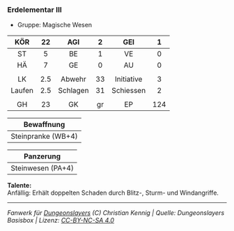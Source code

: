 ### Erdelementar III

- Gruppe: Magische Wesen

|  KÖR   | 22  |   AGI    |  2  |    GEI     |  1  |
| :----: | :-: | :------: | :-: | :--------: | :-: |
|   ST   |  5  |    BE    |  1  |     VE     |  0  |
|   HÄ   |  7  |    GE    |  0  |     AU     |  0  |
|        |     |          |     |            |     |
|   LK   | 2.5 |  Abwehr  | 33  | Initiative |  3  |
| Laufen | 2.5 | Schlagen | 31  | Schiessen  |  2  |
|        |     |          |     |            |     |
|   GH   | 23  |    GK    | gr  |     EP     | 124 |

|     Bewaffnung     |
| :----------------: |
| Steinpranke (WB+4) |

|     Panzerung     |
| :---------------: |
| Steinwesen (PA+4) |

**Talente:**  
Anfällig: Erhält doppelten Schaden durch Blitz-, Sturm- und Windangriffe.

---

_Fanwerk für [Dungeonslayers](https://www.dungeonslayers.net/) (C) Christian Kennig | Quelle: Dungeonslayers Basisbox | Lizenz: [CC-BY-NC-SA 4.0](https://creativecommons.org/licenses/by-nc-sa/4.0/deed.de)_
